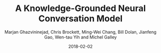 ---
title: "A Knowledge-Grounded Neural Conversation Model"
collection: publications
permalink: /publication/2018-02-02-0064
date: 2018-02-02
author: 'Marjan Ghazvininejad, Chris Brockett, Ming-Wei Chang, Bill Dolan, Jianfeng Gao, Wen-tau Yih and Michel Galley'
venue: 'AAAI-2018'
---